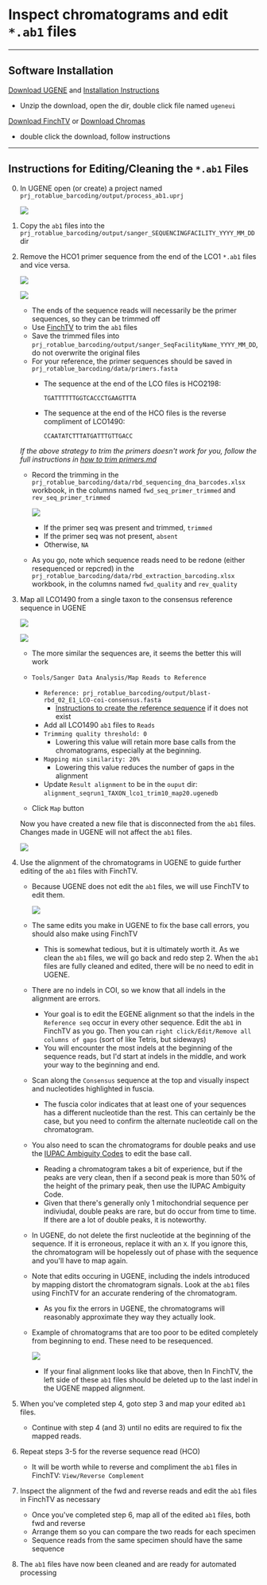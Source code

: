 # Inspect chromatograms and edit `*.ab1` files

---

## Software Installation

[Download UGENE](http://ugene.net/download-all.html) and [Installation Instructions](https://doc.ugene.net/wiki/display/UM/Download+and+Installation)

   * Unzip the download, open the dir, double click file named `ugeneui`

[Download FinchTV](https://digitalworldbiology.com/FinchTV) or [Download Chromas](https://technelysium.com.au/wp/chromas/)

   * double click the download, follow instructions

---

## Instructions for Editing/Cleaning the `*.ab1` Files

0. In UGENE open (or create) a project named `prj_rotablue_barcoding/output/process_ab1.uprj`

   ![](markdown_images/ugene_process_ab1.png)


1. Copy the `ab1` files into the `prj_rotablue_barcoding/output/sanger_SEQUENCINGFACILITY_YYYY_MM_DD` dir

2. Remove the HCO1 primer sequence from the end of the LCO1 `*.ab1` files and vice versa.

   ![](markdown_images/finch_lco_trim_primer.png)

   ![](markdown_images/finch_hco_trim_primer.png)

   * The ends of the sequence reads will necessarily be the primer sequences, so they can be trimmed off
   * Use [FinchTV](https://digitalworldbiology.com/FinchTV) to trim the `ab1` files
   * Save the trimmed files into `prj_rotablue_barcoding/output/sanger_SeqFacilityName_YYYY_MM_DD`, do not overwrite the original files
   * For your reference, the primer sequences should be saved in `prj_rotablue_barcoding/data/primers.fasta`
      * The sequence at the end of the LCO files is HCO2198: 
	  
         `TGATTTTTTGGTCACCCTGAAGTTTA`
		 
      * The sequence at the end of the HCO files is the reverse compliment of LCO1490: 
	  
         `CCAATATCTTTATGATTTGTTGACC`

   *If the above strategy to trim the primers doesn't work for you, follow the full instructions in [how to trim primers.md](./how_to_trim_primers.md)*
		 
   * Record the trimming in the `prj_rotablue_barcoding/data/rbd_sequencing_dna_barcodes.xlsx` workbook, in the columns named `fwd_seq_primer_trimmed` and `rev_seq_primer_trimmed`

      ![](markdown_images/metadata_primer_trim.png)

      * If the primer seq was present and trimmed, `trimmed`
      * If the primer seq was not present, `absent`
      * Otherwise, `NA`
   * As you go, note which sequence reads need to be redone (either resequenced or repcred) in the `prj_rotablue_barcoding/data/rbd_extraction_barcoding.xlsx` workbook, in the columns named `fwd_quality` and `rev_quality`

3. Map all LCO1490 from a single taxon to the consensus reference sequence in UGENE
   
   ![](markdown_images/ugene_mapping_menu.png)
   
   ![](markdown_images/ugene_mapping_settings.png)
   

   * The more similar the sequences are, it seems the better this will work
      
   * `Tools/Sanger Data Analysis/Map Reads to Reference`
      * `Reference: prj_rotablue_barcoding/output/blast-rbd_02_E1_LCO-coi-consensus.fasta`
         * [Instructions to create the reference sequence](howto_create_reference.md) if it does not exist
	  * Add all LCO1490 `ab1` files to `Reads` 
      * `Trimming quality threshold: 0`
         * Lowering this value will retain more base calls from the chromatograms, especially at the beginning.
      * `Mapping min similarity: 20%`
         * Lowering this value reduces the number of gaps in the alignment
      * Update `Result alignment` to be in the `ouput` dir: `alignment_seqrun1_TAXON_lco1_trim10_map20.ugenedb`
   

   * Click `Map` button
   
   Now you have created a new file that is disconnected from the `ab1` files.  Changes made in UGENE will not affect the `ab1` files.
   
   ![](markdown_images/ugene_mapping_alignment.png)

   
4. Use the alignment of the chromatograms in UGENE to guide further editing of the `ab1` files with FinchTV.

   * Because UGENE does not edit the `ab1` files, we will use FinchTV to edit them.
   
      ![](markdown_images/finchtv_window.png)
   
   * The same edits you make in UGENE to fix the base call errors, you should also make using FinchTV
      * This is somewhat tedious, but it is ultimately worth it. As we clean the `ab1` files, we will go back and redo step 2.  When the `ab1` files are fully cleaned and edited, there will be no need to edit in UGENE.
   
   * There are no indels in COI, so we know that all indels in the alignment are errors.
      * Your goal is to edit the EGENE alignment so that the indels in the `Reference seq` occur in every other sequence.  Edit the `ab1` in FinchTV as you go.  Then you can `right click/Edit/Remove all columns of gaps` (sort of like Tetris, but sideways)
      * You will encounter the most indels at the beginning of the sequence reads, but I'd start at indels in the middle, and work your way to the beginning and end.
   
   * Scan along the `Consensus` sequence at the top and visually inspect and nucleotides highlighted in fuscia.
      * The fuscia color indicates that at least one of your sequences has a different nucleotide than the rest. This can certainly be the case, but you need to confirm the alternate nucleotide call on the chromatogram.
   
   * You also need to scan the chromatograms for double peaks and use the [IUPAC Ambiguity Codes](https://droog.gs.washington.edu/parc/images/iupac.html) to edit the base call.
      * Reading a chromatogram takes a bit of experience, but if the peaks are very clean, then if a second peak is more than 50% of the height of the primary peak, then use the IUPAC Ambiguity Code.
      * Given that there's generally only 1 mitochondrial sequence per indiviudal, double peaks are rare, but do occur from time to time. If there are a lot of double peaks, it is noteworthy.
   
   * In UGENE, do not delete the first nucleotide at the beginning of the sequence. If it is erroneous, replace it with an `X`. If you ignore this, the chromatogram will be hopelessly out of phase with the sequence and you'll have to map again.
   
   * Note that edits occuring in UGENE, including the indels introduced by mapping distort the chromatogram signals.  Look at the `ab1` files using FinchTV for an accurate rendering of the chromatogram.
      * As you fix the errors in UGENE, the chromatograms will reasonably approximate they way they actually look.
   
   * Example of chromatograms that are too poor to be edited completely from beginning to end.  These need to be resequenced.

      ![](markdown_images/ugene_mapping_alignment_stop.png)

      * If your final alignment looks like that above, then In FinchTV, the left side of these `ab1` files should be deleted up to the last indel in the UGENE mapped alignment.
   
5. When you've completed step 4, goto step 3 and map your edited `ab1` files.

   * Continue with step 4 (and 3) until no edits are required to fix the mapped reads.

6. Repeat steps 3-5 for the reverse sequence read (HCO)

   * It will be worth while to reverse and compliment the `ab1` files in FinchTV: `View/Reverse Complement`
   
7. Inspect the alignment of the fwd and reverse reads and edit the `ab1` files in FinchTV as necessary

   * Once you've completed step 6, map all of the edited `ab1` files, both fwd and reverse
   * Arrange them so you can compare the two reads for each specimen
   * Sequence reads from the same specimen should have the same sequence

8. The `ab1` files have now been cleaned and are ready for automated processing
